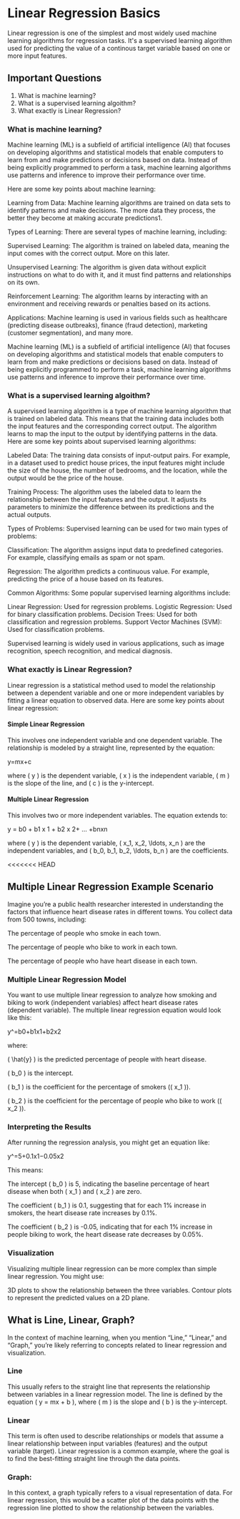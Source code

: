 # Linear Regression Basics

Linear regression is one of the simplest and most widely used machine learning algorithms for regression tasks. It's a supervised learning algorithm used for predicting the value of a continous target variable based on one or more input features.

## Important Questions

1. What is machine learning?
2. What is a supervised learning algoithm?
3. What exactly is Linear Regression?

### What is machine learning?

Machine learning (ML) is a subfield of artificial intelligence (AI) that focuses on developing algorithms and statistical models that enable computers to learn from and make predictions or decisions based on data. Instead of being explicitly programmed to perform a task, machine learning algorithms use patterns and inference to improve their performance over time.

Here are some key points about machine learning:

Learning from Data: Machine learning algorithms are trained on data sets to identify patterns and make decisions. The more data they process, the better they become at making accurate predictions1.

Types of Learning: There are several types of machine learning, including:

Supervised Learning: The algorithm is trained on labeled data, meaning the input comes with the correct output. More on this later.

Unsupervised Learning: The algorithm is given data without explicit instructions on what to do with it, and it must find patterns and relationships on its own.

Reinforcement Learning: The algorithm learns by interacting with an environment and receiving rewards or penalties based on its actions.

Applications: Machine learning is used in various fields such as healthcare (predicting disease outbreaks), finance (fraud detection), marketing (customer segmentation), and many more.

Machine learning (ML) is a subfield of artificial intelligence (AI) that focuses on developing algorithms and statistical models that enable computers to learn from and make predictions or decisions based on data. Instead of being explicitly programmed to perform a task, machine learning algorithms use patterns and inference to improve their performance over time.

### What is a supervised learning algoithm?

A supervised learning algorithm is a type of machine learning algorithm that is trained on labeled data. This means that the training data includes both the input features and the corresponding correct output. The algorithm learns to map the input to the output by identifying patterns in the data. Here are some key points about supervised learning algorithms:

Labeled Data: The training data consists of input-output pairs. For example, in a dataset used to predict house prices, the input features might include the size of the house, the number of bedrooms, and the location, while the output would be the price of the house.

Training Process: The algorithm uses the labeled data to learn the relationship between the input features and the output. It adjusts its parameters to minimize the difference between its predictions and the actual outputs.

Types of Problems: Supervised learning can be used for two main types of problems:

Classification: The algorithm assigns input data to predefined categories. For example, classifying emails as spam or not spam.

Regression: The algorithm predicts a continuous value. For 
example, predicting the price of a house based on its features.

Common Algorithms: Some popular supervised learning algorithms include:

Linear Regression: Used for regression problems.
Logistic Regression: Used for binary classification problems.
Decision Trees: Used for both classification and regression problems.
Support Vector Machines (SVM): Used for classification problems.

Supervised learning is widely used in various applications, such as image recognition, speech recognition, and medical diagnosis.

### What exactly is Linear Regression?

Linear regression is a statistical method used to model the relationship between a dependent variable and one or more independent variables by fitting a linear equation to observed data. Here are some key points about linear regression:

#### Simple Linear Regression 

This involves one independent variable and one dependent variable. The relationship is modeled by a straight line, represented by the equation:

y=mx+c

where ( y ) is the dependent variable, ( x ) is the independent variable, ( m ) is the slope of the line, and ( c ) is the y-intercept.

#### Multiple Linear Regression 

This involves two or more independent variables. The equation extends to:

y = b0 ​+ b1 ​x 1 ​+ b2 ​x 2​+ … +bn​xn​

where ( y ) is the dependent variable, ( x_1, x_2, \ldots, x_n ) are the independent variables, and ( b_0, b_1, b_2, \ldots, b_n ) are the coefficients.

<<<<<<< HEAD
## Multiple Linear Regression Example Scenario

Imagine you’re a public health researcher interested in understanding the factors that influence heart disease rates in different towns. You collect data from 500 towns, including:

The percentage of people who smoke in each town.

The percentage of people who bike to work in each town.

The percentage of people who have heart disease in each town.

### Multiple Linear Regression Model

You want to use multiple linear regression to analyze how smoking and biking to work (independent variables) affect heart disease rates (dependent variable).
The multiple linear regression equation would look like this:

y^​=b0​+b1​x1​+b2​x2​

where:

( \hat{y} ) is the predicted percentage of people with heart disease.

( b_0 ) is the intercept.

( b_1 ) is the coefficient for the percentage of smokers (( x_1 )).

( b_2 ) is the coefficient for the percentage of people who bike to work (( x_2 )).

### Interpreting the Results

After running the regression analysis, you might get an equation like:

y^​=5+0.1x1​−0.05x2​

This means:

The intercept ( b_0 ) is 5, indicating the baseline percentage of heart disease when both ( x_1 ) and ( x_2 ) are zero.

The coefficient ( b_1 ) is 0.1, suggesting that for each 1% increase in smokers, the heart disease rate increases by 0.1%.

The coefficient ( b_2 ) is -0.05, indicating that for each 1% increase in people biking to work, the heart disease rate decreases by 0.05%.

### Visualization

Visualizing multiple linear regression can be more complex than simple linear regression. You might use:

3D plots to show the relationship between the three variables.
Contour plots to represent the predicted values on a 2D plane.

## What is Line, Linear, Graph?

In the context of machine learning, when you mention “Line,” “Linear,” and “Graph,” you’re likely referring to concepts related to linear regression and visualization.

### Line 

This usually refers to the straight line that represents the relationship between variables in a linear regression model. The line is defined by the equation ( y = mx + b ), where ( m ) is the slope and ( b ) is the y-intercept.

### Linear

This term is often used to describe relationships or models that assume a linear relationship between input variables (features) and the output variable (target). Linear regression is a common example, where the goal is to find the best-fitting straight line through the data points.

### Graph: 

In this context, a graph typically refers to a visual representation of data. For linear regression, this would be a scatter plot of the data points with the regression line plotted to show the relationship between the variables.

